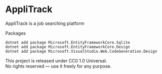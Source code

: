 # AppliTrack
AppliTrack is a job searching platform

Packages
```
dotnet add package Microsoft.EntityFrameworkCore.Sqlite
dotnet add package Microsoft.EntityFrameworkCore.Design
dotnet add package Microsoft.VisualStudio.Web.CodeGeneration.Design
```

This project is released under CC0 1.0 Universal.  
No rights reserved — use it freely for any purpose.
